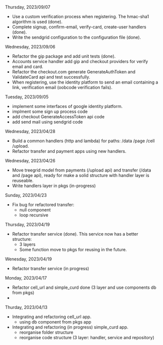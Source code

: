 Thursday, 2023/09/07
- Use a custom verification process when registering. The hmac-sha1 algorithm is used (done).
- Complete signup, confirm-email, verify-card, create-user handlers (done).
- Write the sendgrid configuration to the configuration file (done).

Wednesday, 2023/09/06
- Refactor the gip package and add unit tests (done).
- Accounts service handler add gip and checkout providers for verify email and card.
- Refactor the checkout.com generate GenerateAuthToken and ValidateCard api and test successfully.
- When registering, use the identity platform to send an email containing a link, verification email (oobcode verification fails).

Tuesday, 2023/09/05
- implement some interfaces of google identity platform.
- implment some sign up process code
- add checkout GenerateAccessToken api code
- add send mail using sendgrid code

Wednesday, 2023/04/28
- Build a common handlers (http and lambda) for paths: /data /page /cell /upload.
- Refactor transfer and payment apps using new handlers.


Wednesday, 2023/04/26
- Move treegrid model from payments (/upload api) and transfer (/data and /page api), ready for make a solid structure with handler layer is reuseable.
- Write handlers layer in pkgs (in-progress)


Sunday, 2023/04/23
- Fix bug for refactored transfer:
  - null component
  - loop recursive

Thursday, 2023/04/19
- Refactor transfer service (done). This service now has a better structure:
	- 3 layers
	- Some function move to pkgs for reusing in the future.

Wenesday, 2023/04/19
- Refactor transfer service (in progress)

Monday, 2023/04/17
- Refactor cell_url and simple_curd done (3 layer and use components db from pkgs)
-
Thurday, 2023/04/13
- Integrating and refactoring cell_url app.
	+ using db component from pkgs app
- Integrating and refactoring (in progress) simple_curd app.
	+ reorganise folder structure
	+ reorganise code structure (3 layer: handler, service and repository)

